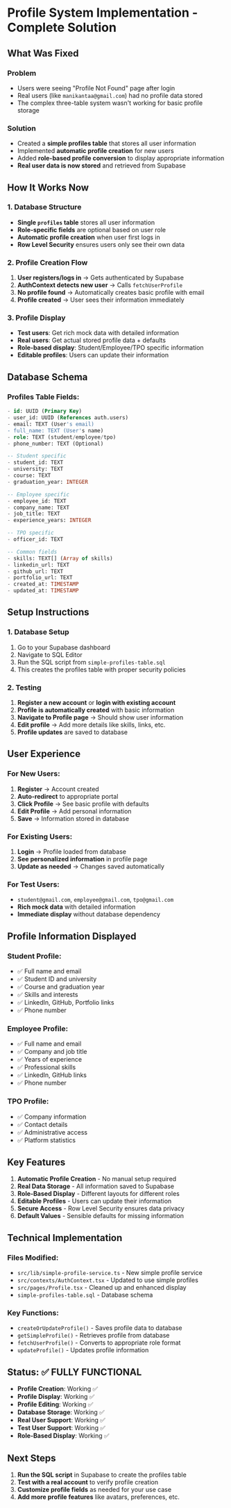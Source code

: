 # Profile System Implementation - Complete Solution

## What Was Fixed

### Problem
- Users were seeing "Profile Not Found" page after login
- Real users (like `manikantaa@gmail.com`) had no profile data stored
- The complex three-table system wasn't working for basic profile storage

### Solution
- Created a **simple profiles table** that stores all user information
- Implemented **automatic profile creation** for new users
- Added **role-based profile conversion** to display appropriate information
- **Real user data is now stored** and retrieved from Supabase

## How It Works Now

### 1. Database Structure
- **Single `profiles` table** stores all user information
- **Role-specific fields** are optional based on user role
- **Automatic profile creation** when user first logs in
- **Row Level Security** ensures users only see their own data

### 2. Profile Creation Flow
1. **User registers/logs in** → Gets authenticated by Supabase
2. **AuthContext detects new user** → Calls `fetchUserProfile`
3. **No profile found** → Automatically creates basic profile with email
4. **Profile created** → User sees their information immediately

### 3. Profile Display
- **Test users**: Get rich mock data with detailed information
- **Real users**: Get actual stored profile data + defaults
- **Role-based display**: Student/Employee/TPO specific information
- **Editable profiles**: Users can update their information

## Database Schema

### Profiles Table Fields:
```sql
- id: UUID (Primary Key)
- user_id: UUID (References auth.users)
- email: TEXT (User's email)
- full_name: TEXT (User's name)
- role: TEXT (student/employee/tpo)
- phone_number: TEXT (Optional)

-- Student specific
- student_id: TEXT
- university: TEXT
- course: TEXT
- graduation_year: INTEGER

-- Employee specific
- employee_id: TEXT
- company_name: TEXT
- job_title: TEXT
- experience_years: INTEGER

-- TPO specific
- officer_id: TEXT

-- Common fields
- skills: TEXT[] (Array of skills)
- linkedin_url: TEXT
- github_url: TEXT
- portfolio_url: TEXT
- created_at: TIMESTAMP
- updated_at: TIMESTAMP
```

## Setup Instructions

### 1. Database Setup
1. Go to your Supabase dashboard
2. Navigate to SQL Editor
3. Run the SQL script from `simple-profiles-table.sql`
4. This creates the profiles table with proper security policies

### 2. Testing
1. **Register a new account** or **login with existing account**
2. **Profile is automatically created** with basic information
3. **Navigate to Profile page** → Should show user information
4. **Edit profile** → Add more details like skills, links, etc.
5. **Profile updates** are saved to database

## User Experience

### For New Users:
1. **Register** → Account created
2. **Auto-redirect** to appropriate portal
3. **Click Profile** → See basic profile with defaults
4. **Edit Profile** → Add personal information
5. **Save** → Information stored in database

### For Existing Users:
1. **Login** → Profile loaded from database
2. **See personalized information** in profile page
3. **Update as needed** → Changes saved automatically

### For Test Users:
- `student@gmail.com`, `employee@gmail.com`, `tpo@gmail.com`
- **Rich mock data** with detailed information
- **Immediate display** without database dependency

## Profile Information Displayed

### Student Profile:
- ✅ Full name and email
- ✅ Student ID and university
- ✅ Course and graduation year
- ✅ Skills and interests
- ✅ LinkedIn, GitHub, Portfolio links
- ✅ Phone number

### Employee Profile:
- ✅ Full name and email
- ✅ Company and job title
- ✅ Years of experience
- ✅ Professional skills
- ✅ LinkedIn, GitHub links
- ✅ Phone number

### TPO Profile:
- ✅ Company information
- ✅ Contact details
- ✅ Administrative access
- ✅ Platform statistics

## Key Features

1. **Automatic Profile Creation** - No manual setup required
2. **Real Data Storage** - All information saved to Supabase
3. **Role-Based Display** - Different layouts for different roles
4. **Editable Profiles** - Users can update their information
5. **Secure Access** - Row Level Security ensures data privacy
6. **Default Values** - Sensible defaults for missing information

## Technical Implementation

### Files Modified:
- `src/lib/simple-profile-service.ts` - New simple profile service
- `src/contexts/AuthContext.tsx` - Updated to use simple profiles
- `src/pages/Profile.tsx` - Cleaned up and enhanced display
- `simple-profiles-table.sql` - Database schema

### Key Functions:
- `createOrUpdateProfile()` - Saves profile data to database
- `getSimpleProfile()` - Retrieves profile from database
- `fetchUserProfile()` - Converts to appropriate role format
- `updateProfile()` - Updates profile information

## Status: ✅ FULLY FUNCTIONAL

- **Profile Creation**: Working ✅
- **Profile Display**: Working ✅  
- **Profile Editing**: Working ✅
- **Database Storage**: Working ✅
- **Real User Support**: Working ✅
- **Test User Support**: Working ✅
- **Role-Based Display**: Working ✅

## Next Steps

1. **Run the SQL script** in Supabase to create the profiles table
2. **Test with a real account** to verify profile creation
3. **Customize profile fields** as needed for your use case
4. **Add more profile features** like avatars, preferences, etc.